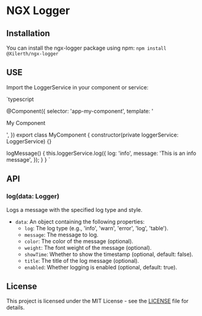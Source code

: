 # NGX Logger

## Installation

You can install the ngx-logger package using npm:
`npm install @Xilerth/ngx-logger`

## USE
Import the LoggerService in your component or service:

`typescript

@Component({
  selector: 'app-my-component',
  template: '<p>My Component</p>',
})
export class MyComponent {
  constructor(private loggerService: LoggerService) {}

  logMessage() {
    this.loggerService.log({
      log: 'info',
      message: 'This is an info message',
    });
  }
}
`

## API

### log(data: Logger)

Logs a message with the specified log type and style.

- `data`: An object containing the following properties:
  - `log`: The log type (e.g., 'info', 'warn', 'error', 'log', 'table').
  - `message`: The message to log.
  - `color`: The color of the message (optional).
  - `weight`: The font weight of the message (optional).
  - `showTime`: Whether to show the timestamp (optional, default: false).
  - `title`: The title of the log message (optional).
  - `enabled`: Whether logging is enabled (optional, default: true).

## License

This project is licensed under the MIT License - see the [LICENSE](LICENSE) file for details.
